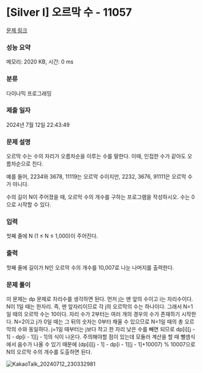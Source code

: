 # [Silver I] 오르막 수 - 11057 

[문제 링크](https://www.acmicpc.net/problem/11057) 

### 성능 요약

메모리: 2020 KB, 시간: 0 ms

### 분류

다이나믹 프로그래밍

### 제출 일자

2024년 7월 12일 22:43:49

### 문제 설명

<p>오르막 수는 수의 자리가 오름차순을 이루는 수를 말한다. 이때, 인접한 수가 같아도 오름차순으로 친다.</p>

<p>예를 들어, 2234와 3678, 11119는 오르막 수이지만, 2232, 3676, 91111은 오르막 수가 아니다.</p>

<p>수의 길이 N이 주어졌을 때, 오르막 수의 개수를 구하는 프로그램을 작성하시오. 수는 0으로 시작할 수 있다.</p>

### 입력 

 <p>첫째 줄에 N (1 ≤ N ≤ 1,000)이 주어진다.</p>

### 출력 

 <p>첫째 줄에 길이가 N인 오르막 수의 개수를 10,007로 나눈 나머지를 출력한다.</p>

### 문제 풀이

 <p> 이 문제는 dp 문제로 자리수를 생각하면 된다. 먼저 j는 맨 앞의 수이고 i는 자리수이다. N이 1일 때는 한자리. 즉, 맨 앞자리이므로 각 j의 오르막의 수는 하나이다. 그래서 N=1일 때의 오르막 수는 10이다. 자리 수가 2부터는 여러 개의 경우의 수가 존재하기 시작한다. N=2이고 j가 0일 때는 그 뒤의 숫자는 0부터 채울 수 있으므로 N=1일 때의 총 오르막의 수와 동일하다. j=1일 때부터는 j보다 작고 한 자리 낮은 수를 빼면 되므로 dp[i][j - 1] - dp[i - 1][j - 1]의 식이 나온다. 주의해야할 점이 있는데 모듈러 계산을 할 때 뺄셈식에서 음수가 나올 수 있기 때문에 (dp[i][j - 1] - dp[i - 1][j - 1]+10007) % 10007으로 N의 오르막 수의 개수를 도출하면 된다.</p>

![KakaoTalk_20240712_230332981](https://github.com/user-attachments/assets/39642179-4c86-418c-b954-f61505219ec5)
